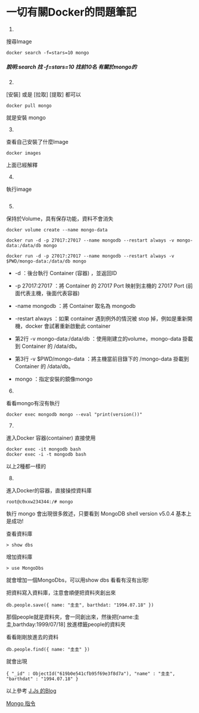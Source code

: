 # 一切有關Docker的問題筆記

1.
搜尋Image
```
docker search -f=stars=10 mongo
```
##### 說明:search 找 -f=stars=10 找前10名 有關於mongo的

2.
[安裝] 或是 [拉取] [提取] 都可以
```
docker pull mongo
```
就是安裝 mongo

3.
查看自己安裝了什麼Image
```
docker images
```
上面已經解釋

4.
執行image
```

```

5.
保持於Volume，具有保存功能，資料不會消失
```
docker volume create --name mongo-data
```
```
docker run -d -p 27017:27017 --name mongodb --restart always -v mongo-data:/data/db mongo

docker run -d -p 27017:27017 --name mongodb --restart always -v $PWD/mongo-data:/data/db mongo
```

* -d ：後台執行 Container (容器) ，並返回ID
* -p 27017:27017 ：將 Container 的 27017 Port 映射到主機的 27017 Port (前面代表主機，後面代表容器)
* -name mongodb ：將 Container 取名為 mongodb
* -restart always ：如果 container 遇到例外的情況被 stop 掉，例如是重新開機，docker 會試著重新啟動此 container

*  第2行 -v mongo-data:/data/db ：使用剛建立的volume，mongo-data 掛載到 Container 的 /data/db。
*  第3行 -v $PWD/mongo-data ：將主機當前目錄下的 /mongo-data 掛載到 Container 的 /data/db。
* mongo ：指定安裝的鏡像mongo

6.
看看mongo有沒有執行
```
docker exec mongodb mongo --eval "print(version())"
```

7.
進入Docker 容器(container) 直接使用
```
docker exec -it mongodb bash
docker exec -i -t mongodb bash
```
以上2種都一樣的

8.
進入Docker的容器，直接操控資料庫
```
root@c0xxw234344:/# mongo
```
執行 mongo
會出現很多敘述，只要看到
MongoDB shell version v5.0.4 基本上是成功!

查看資料庫
```
> show dbs
```

增加資料庫
```
> use MongoDbs
```
就會增加一個MongoDbs，可以用show dbs 看看有沒有出現!

把資料寫入資料庫，注意會順便把資料夾創出來
```
db.people.save({ name: "圭圭", barthdat: "1994.07.18" })
```
那個people就是資料夾，會一同創出來，然後把[name:圭圭,barthday:1999/07/18] 放進標籤people的資料夾


看看剛剛放進去的資料
```
db.people.find({ name: "圭圭" })
```
就會出現
```
{ "_id" : ObjectId("619b0e541cfb95f69e3f8d7a"), "name" : "圭圭", "barthdat" : "1994.07.18" }
```

以上參考
[J.Js 的Blog](https://morosedog.gitlab.io/docker-20190504-docker11/)

[Mongo 指令](https://docs.mongodb.com/manual/tutorial/insert-documents/)

